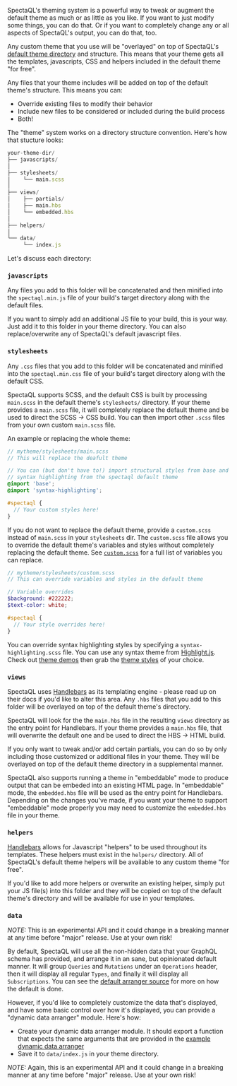 SpectaQL's theming system is a powerful way to tweak or augment the default theme as much or as little as you like. If you want to just modify some things, you can do that. Or if you want to completely change any or all aspects of SpectaQL's output, you can do that, too.

Any custom theme that you use will be "overlayed" on top of SpectaQL's [default theme directory][default-theme-dir] and structure. This means that your theme gets all the templates, javascripts, CSS and helpers included in the default theme "for free".

Any files that your theme includes will be added on top of the default theme's structure. This means you can:

- Override existing files to modify their behavior
- Include new files to be considered or included during the build process
- Both!

The "theme" system works on a directory structure convention. Here's how that stucture looks:

```js
your-theme-dir/
├── javascripts/
│
├── stylesheets/
│    └── main.scss
│
├── views/
│    ├── partials/
│    ├── main.hbs
│    └── embedded.hbs
│
├── helpers/
│
└── data/
     └── index.js
```

Let's discuss each directory:

### `javascripts`

Any files you add to this folder will be concatenated and then minified into the `spectaql.min.js` file of your build's target directory along with the default files.

If you want to simply add an additional JS file to your build, this is your way. Just add it to this folder in your theme directory.
You can also replace/overwrite any of SpectaQL's default javascript files.

### `stylesheets`

Any `.css` files that you add to this folder will be concatenated and minified into the `spectaql.min.css` file of your build's target directory along with the default CSS.

SpectaQL supports SCSS, and the default CSS is built by processing `main.scss` in the default theme's `stylesheets/` directory. If your theme provides a `main.scss` file, it will completely replace the default theme and be used to direct the SCSS -> CSS build. You can then import other `.scss` files from your own custom `main.scss` file.

An example or replacing the whole theme:

```scss
// mytheme/stylesheets/main.scss
// This will replace the deafult theme

// You can (but don't have to!) import structural styles from base and
// syntax highlighting from the spectaql default theme
@import 'base';
@import 'syntax-highlighting';

#spectaql {
  // Your custom styles here!
}
```

If you do not want to replace the default theme, provide a `custom.scss` instead of `main.scss` in your `stylesheets` dir. The `custom.scss` file allows you to override the default theme's variables and styles without completely replacing the default theme. See [`custom.scss`][custom-scss-file] for a full list of variables you can replace.

```scss
// mytheme/stylesheets/custom.scss
// This can override variables and styles in the default theme

// Variable overrides
$background: #222222;
$text-color: white;

#spectaql {
  // Your style overrides here!
}
```

You can override syntax highlighting styles by specifying a `syntax-highlighting.scss` file. You can use any syntax theme from [Highlight.js][highlightjs]. Check out [theme demos][theme-demos] then grab the [theme styles][theme-styles] of your choice.

### `views`

SpectaQL uses [Handlebars][handlebars] as its templating engine - please read up on their docs if you'd like to alter this area. Any `.hbs` files that you add to this folder will be overlayed on top of the default theme's directory.

SpectaQL will look for the the `main.hbs` file in the resulting `views` directory as the entry point for Handlebars. If your theme provides a `main.hbs` file, that will overwrite the default one and be used to direct the HBS -> HTML build.

If you only want to tweak and/or add certain partials, you can do so by only including those customized or additional files in your theme. They will be overlayed on top of the default theme directory in a supplemental manner.

SpectaQL also supports running a theme in "embeddable" mode to produce output that can be embeded into an existing HTML page. In "embeddable" mode, the `embedded.hbs` file will be used as the entry point for Handlebars. Depending on the changes you've made, if you want your theme to support "embeddable" mode properly you may need to customize the `embedded.hbs` file in your theme.

### `helpers`

[Handlebars][handlebars] allows for Javascript "helpers" to be used throughout its templates. These helpers must exist in the `helpers/` directory.
All of SpectaQL's default theme helpers will be available to any custom theme "for free".

If you'd like to add more helpers or overwrite an existing helper, simply put your JS file(s) into this folder and they will be copied on top of the default theme's directory and will be available for use in your templates.

### `data`

_NOTE:_ This is an experimental API and it could change in a breaking manner at any time before "major" release. Use at your own risk!

By default, SpectaQL will use all the non-hidden data that your GraphQL schema has provided, and arrange it in an sane, but opinionated default manner. It will group `Queries` and `Mutations` under an `Operations` header, then it will display all regular `Types`, and finally it will display all `Subscriptions`. You can see the [default arranger source][default-data-arranger] for more on how the default is done.

However, if you'd like to completely customize the data that's displayed, and have some basic control over how it's displayed, you can provide a "dynamic data arranger" module. Here's how:

- Create your dynamic data arranger module. It should export a function that expects the same arguments that are provided in the [example dynamic data arranger][custom-data-arranger]
- Save it to `data/index.js` in your theme directory.

_NOTE:_ Again, this is an experimental API and it could change in a breaking manner at any time before "major" release. Use at your own risk!

[default-theme-dir]: /src/themes/default/
[custom-scss-file]: /src/themes/default/stylesheets/custom.scss
[handlebars]: https://handlebarsjs.com
[default-data-arranger]: /src/themes/default/data/index.js
[custom-data-arranger]: /examples/themes/my-partial-theme/data/index.js
[highlightjs]: https://highlightjs.org
[theme-demos]: https://highlightjs.org/static/demo/
[theme-styles]: https://github.com/highlightjs/highlight.js/tree/main/src/styles
